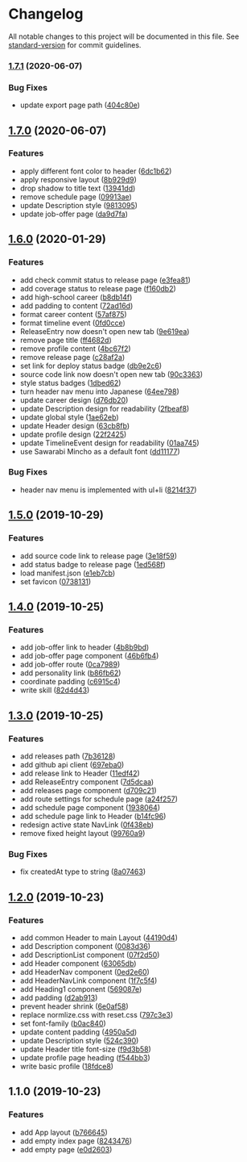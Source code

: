 # Changelog

All notable changes to this project will be documented in this file. See [standard-version](https://github.com/conventional-changelog/standard-version) for commit guidelines.

### [1.7.1](https://github.com/koiketakayuki/profile/compare/v1.7.0...v1.7.1) (2020-06-07)


### Bug Fixes

* update export page path ([404c80e](https://github.com/koiketakayuki/profile/commit/404c80e208b0cd9c6b5752c2b2307116906b81c1))

## [1.7.0](https://github.com/koiketakayuki/profile/compare/v1.6.0...v1.7.0) (2020-06-07)


### Features

* apply different font color to header ([6dc1b62](https://github.com/koiketakayuki/profile/commit/6dc1b629ce05322cfc2ca29916b099e98c2a7e07))
* apply responsive layout ([8b929d9](https://github.com/koiketakayuki/profile/commit/8b929d99a0700b9fd095ca6420a237a14c07f552))
* drop shadow to title text ([13941dd](https://github.com/koiketakayuki/profile/commit/13941dd6956429cdb136c98532cf65af05a245c6))
* remove schedule page ([09913ae](https://github.com/koiketakayuki/profile/commit/09913ae89d1ab8d7fa4ba98cb4216945edc7fb82))
* update Description style ([9813095](https://github.com/koiketakayuki/profile/commit/98130955ec3b5e69c8fae70060f8ac8c651ae4a6))
* update job-offer page ([da9d7fa](https://github.com/koiketakayuki/profile/commit/da9d7facc4bfb5acb46fd67528d047eac67e2035))

## [1.6.0](https://github.com/koiketakayuki/profile/compare/v1.5.0...v1.6.0) (2020-01-29)


### Features

* add check commit status to release page ([e3fea81](https://github.com/koiketakayuki/profile/commit/e3fea81279f3ab078371f9c0f7e567667cb5a585))
* add coverage status to release page ([f160db2](https://github.com/koiketakayuki/profile/commit/f160db2d36e75be23c9c0136e1e02e741e408bdc))
* add high-school career ([b8db14f](https://github.com/koiketakayuki/profile/commit/b8db14f6735c7a9c932cbed7f74b4e78781b9548))
* add padding to content ([72ad16d](https://github.com/koiketakayuki/profile/commit/72ad16d9bbf99841b63462cd639870d9ea2071c0))
* format career content ([57af875](https://github.com/koiketakayuki/profile/commit/57af875cc3d410a3f4ec76bf448a2efbe6e1ba10))
* format timeline event ([0fd0cce](https://github.com/koiketakayuki/profile/commit/0fd0cce86c4f136d7d8d2c6c72038e9ae53e811c))
* ReleaseEntry now doesn't open new tab ([9e619ea](https://github.com/koiketakayuki/profile/commit/9e619ea9961984ab8b1080cabdb6f3deacb84161))
* remove page title ([ff4682d](https://github.com/koiketakayuki/profile/commit/ff4682d88939d59c7b59858d830d10071ce23c02))
* remove profile content ([4bc67f2](https://github.com/koiketakayuki/profile/commit/4bc67f2664b6dbddf4ba50f80947252e51b986ae))
* remove release page ([c28af2a](https://github.com/koiketakayuki/profile/commit/c28af2a0028f3b18af58e1f6a57ca86edd44ac84))
* set link for deploy status badge ([db9e2c6](https://github.com/koiketakayuki/profile/commit/db9e2c65ca3d8187d4483bd4d67eea783abbebf3))
* source code link now doesn't open new tab ([90c3363](https://github.com/koiketakayuki/profile/commit/90c336349917e3d4f77df08218059a690b97dddc))
* style status badges ([1dbed62](https://github.com/koiketakayuki/profile/commit/1dbed62aba0304f7965532d250a733d3a0d03259))
* turn header nav menu into Japanese ([64ee798](https://github.com/koiketakayuki/profile/commit/64ee7982bf9274777d96305aaa13cf680894b638))
* update career design ([d76db20](https://github.com/koiketakayuki/profile/commit/d76db20b0942a05fac0bdefafdf255aa9c9c9f74))
* update Description design for readability ([2fbeaf8](https://github.com/koiketakayuki/profile/commit/2fbeaf89308e34bd768e225fdaebc36711dbabd2))
* update global style ([1ae62eb](https://github.com/koiketakayuki/profile/commit/1ae62ebc119700d200ffa0277859ac35c1b96e02))
* update Header design ([63cb8fb](https://github.com/koiketakayuki/profile/commit/63cb8fb8fec819a43a7634d7bf0fedcd6f106691))
* update profile design ([22f2425](https://github.com/koiketakayuki/profile/commit/22f2425c6b3d65fb6ba691b60bff86d933de7c0b))
* update TimelineEvent design for readability ([01aa745](https://github.com/koiketakayuki/profile/commit/01aa745d692349b4991dd50bddcc377fee9ce00d))
* use Sawarabi Mincho as a default font ([dd11177](https://github.com/koiketakayuki/profile/commit/dd11177d75ca7bcf85903da35c4905724147a82a))


### Bug Fixes

* header nav menu is implemented with ul+li ([8214f37](https://github.com/koiketakayuki/profile/commit/8214f37e35f6c9cc5ac3b4ee80c17837043aef55))

## [1.5.0](https://github.com/koiketakayuki/profile/compare/v1.4.0...v1.5.0) (2019-10-29)


### Features

* add source code link to release page ([3e18f59](https://github.com/koiketakayuki/profile/commit/3e18f59e0e91d810cb4a86bd692a2f8c91c2fb14))
* add status badge to release page ([1ed568f](https://github.com/koiketakayuki/profile/commit/1ed568f0e0ff82ba28e7893b2a0b1d568a1d8073))
* load manifest.json ([e1eb7cb](https://github.com/koiketakayuki/profile/commit/e1eb7cb730265085c92f8e3a32dc19fff91569dc))
* set favicon ([0738131](https://github.com/koiketakayuki/profile/commit/073813124984548d2d1526ed244f3abd8773f9f0))

## [1.4.0](https://github.com/koiketakayuki/profile/compare/v1.3.0...v1.4.0) (2019-10-25)


### Features

* add job-offer link to header ([4b8b9bd](https://github.com/koiketakayuki/profile/commit/4b8b9bde1b4ff32c5524851493ed4b56f06b5b7e))
* add job-offer page component ([46b6fb4](https://github.com/koiketakayuki/profile/commit/46b6fb459e6414221b49b020ee6c4ab0658fedd3))
* add job-offer route ([0ca7989](https://github.com/koiketakayuki/profile/commit/0ca7989f6213177f84c0480160912d149d1bae93))
* add personality link ([b86fb62](https://github.com/koiketakayuki/profile/commit/b86fb62c701523fb233a604dc901a8bffc94a219))
* coordinate padding ([c6915c4](https://github.com/koiketakayuki/profile/commit/c6915c4055a892aee7a2478834973695805c54e7))
* write skill ([82d4d43](https://github.com/koiketakayuki/profile/commit/82d4d43be9cd9d9d4b067932bfc810ebb985da4f))

## [1.3.0](https://github.com/koiketakayuki/profile/compare/v1.2.0...v1.3.0) (2019-10-25)


### Features

*  add releases path ([7b36128](https://github.com/koiketakayuki/profile/commit/7b36128c802649d76ffda637c0225fa227f449c1))
* add github api client ([697eba0](https://github.com/koiketakayuki/profile/commit/697eba09007618740a2b2234db21e898eb0ba1ab))
* add release link to Header ([11edf42](https://github.com/koiketakayuki/profile/commit/11edf425be54692f83de465171a03ec1bb92f8dd))
* add ReleaseEntry component ([7d5dcaa](https://github.com/koiketakayuki/profile/commit/7d5dcaa67fda367477e81450e654a71f5a8893a5))
* add releases page component ([d709c21](https://github.com/koiketakayuki/profile/commit/d709c210e94d83331b8197da04ba315e187c17c7))
* add route settings for schedule page ([a24f257](https://github.com/koiketakayuki/profile/commit/a24f257b61b55a96ffb10d2ded6a1e3ae26c9f59))
* add schedule page component ([1938064](https://github.com/koiketakayuki/profile/commit/1938064203b4b0262d26cd7898f38462c15056bd))
* add schedule page link to Header ([b14fc96](https://github.com/koiketakayuki/profile/commit/b14fc966bb759e5b1df18eaf8ef11a3dde1cbde0))
* redesign active state NavLink ([0f438eb](https://github.com/koiketakayuki/profile/commit/0f438ebde66792e5e01fcf67c4d903ee89cd0139))
* remove fixed height layout ([99760a9](https://github.com/koiketakayuki/profile/commit/99760a921d3a43da9424474635811ca9f2a3c248))


### Bug Fixes

* fix createdAt type to string ([8a07463](https://github.com/koiketakayuki/profile/commit/8a07463e6be54ddab46b93d3e11bf7acca7cfa49))

## [1.2.0](https://github.com/koiketakayuki/profile/compare/v1.1.0...v1.2.0) (2019-10-23)


### Features

* add common Header to main Layout ([44190d4](https://github.com/koiketakayuki/profile/commit/44190d4416c2997fdb9afc9527d31faf275e2da7))
* add Description component ([0083d36](https://github.com/koiketakayuki/profile/commit/0083d36b00db3ae16235f4d4602c06b8e11ccdfe))
* add DescriptionList component ([07f2d50](https://github.com/koiketakayuki/profile/commit/07f2d504581e26cd9f63d161f89ce8d71867219c))
* add Header component ([63065db](https://github.com/koiketakayuki/profile/commit/63065dbe0ecef4bba65651a932e8e2d8625d6927))
* add HeaderNav component ([0ed2e60](https://github.com/koiketakayuki/profile/commit/0ed2e60756f12dc3542aba3bd54d7b6b1759cbfd))
* add HeaderNavLink component ([1f7c5f4](https://github.com/koiketakayuki/profile/commit/1f7c5f4456f8fc2296a183e10fe42c416f80210e))
* add Heading1 component ([569087e](https://github.com/koiketakayuki/profile/commit/569087e32118013260211356146a2ccdf113030b))
* add padding ([d2ab913](https://github.com/koiketakayuki/profile/commit/d2ab913cbe7b848f477cc928df9222d5852c17fa))
* prevent header shrink ([6e0af58](https://github.com/koiketakayuki/profile/commit/6e0af587fcbc3dcd834236ff9aae07d413f3acdd))
* replace normlize.css with reset.css ([797c3e3](https://github.com/koiketakayuki/profile/commit/797c3e3a24eedeed91a8d5180d65c668b0c7ae2c))
* set font-family ([b0ac840](https://github.com/koiketakayuki/profile/commit/b0ac8401941b5ee410d47bbbef54242aaf0bb408))
* update content padding ([4950a5d](https://github.com/koiketakayuki/profile/commit/4950a5d00535f192bb71a8348158b6e0dca37bb6))
* update Description style ([524c390](https://github.com/koiketakayuki/profile/commit/524c390c925f1768da73ff72b84cbdeeb0944731))
* update Header title font-size ([f9d3b58](https://github.com/koiketakayuki/profile/commit/f9d3b58e6fcf569a632f61cfe0cdc1188a16a592))
* update profile page heading ([f544bb3](https://github.com/koiketakayuki/profile/commit/f544bb3a89578027a850a9318dad342c91ec3691))
* write basic profile ([18fdce8](https://github.com/koiketakayuki/profile/commit/18fdce8700b6c4d83721150a543ff94465dad1a2))

## 1.1.0 (2019-10-23)


### Features

* add App layout ([b766645](https://github.com/koiketakayuki/profile/commit/b766645dfc5e329c0c50d7f284d6a9dcbfd633d5))
* add empty index page ([8243476](https://github.com/koiketakayuki/profile/commit/8243476eb343130fa0d04228b7a85545fe4c6fdd))
* add empty page ([e0d2603](https://github.com/koiketakayuki/profile/commit/e0d26031228212d78f1b6e55f3aa44a14dba5267))
